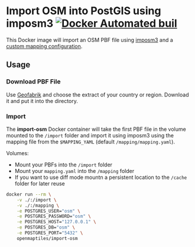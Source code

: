 # Import OSM into PostGIS using imposm3 [![Docker Automated buil](https://img.shields.io/docker/automated/openmaptiles/import-osm.svg)](https://hub.docker.com/r/openmaptiles/import-osm/)

This Docker image will import an OSM PBF file using [imposm3](https://github.com/omniscale/imposm3) and
a [custom mapping configuration](https://imposm.org/docs/imposm3/latest/mapping.html).

## Usage

### Download PBF File

Use [Geofabrik](http://download.geofabrik.de/index.html) and choose the extract
of your country or region. Download it and put it into the directory.

### Import

The **import-osm** Docker container will take the first PBF file in the volume mounted to the `/import` folder and import it using imposm3 using the mapping file from the `$MAPPING_YAML` (default `/mapping/mapping.yaml`).

Volumes:
 - Mount your PBFs into the `/import` folder
 - Mount your `mapping.yaml` into the `/mapping` folder
 - If you want to use diff mode mountn a persistent location to the `/cache` folder for later reuse

```bash
docker run --rm \
    -v ./:/import \
    -v ./:/mapping \
    -e POSTGRES_USER="osm" \
    -e POSTGRES_PASSWORD="osm" \
    -e POSTGRES_HOST="127.0.0.1" \
    -e POSTGRES_DB="osm" \
    -e POSTGRES_PORT="5432" \
    openmaptiles/import-osm
```

